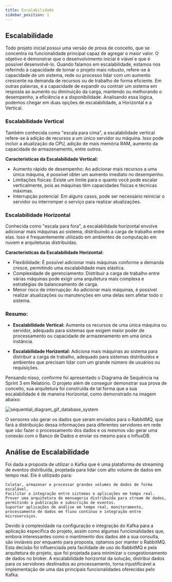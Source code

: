 ```yaml
---
title: Escalabilidade
sidebar_position: 1
---
```


## Escalabilidade

Todo projeto inicial possui uma versão de prova de conceito, que se concentra na funcionalidade principal capaz de agregar o maior valor. O objetivo é demonstrar que o desenvolvimento inicial é viável e que é possível desenvolvê-lo.
Quando falamos em escalabilidade, estamos nos referindo à capacidade de tornar o projeto mais robusto, refere-se à capacidade de um sistema, rede ou processo lidar com um aumento crescente na demanda de recursos ou de trabalho de forma eficiente. Em outras palavras, é a capacidade de expandir ou contrair um sistema em resposta ao aumento ou diminuição da carga, mantendo ou melhorando o desempenho, a eficiência e a disponibilidade.
Analisando essa lógica, podemos chegar em duas opções de escalabilidade, a Horizontal e a Vertical.

### Escalabilidade Vertical

Também conhecida como "escala para cima", a escalabilidade vertical refere-se à adição de recursos a um único servidor ou máquina. Isso pode incluir a atualização da CPU, adição de mais memória RAM, aumento da capacidade de armazenamento, entre outros.

**Características da Escalabilidade Vertical:**
- Aumento rápido de desempenho: Ao adicionar mais recursos a uma única máquina, é possível obter um aumento imediato no desempenho.
- Limitações físicas: Existe um limite para o quanto você pode escalar verticalmente, pois as máquinas têm capacidades físicas e técnicas máximas.
- Interrupção potencial: Em alguns casos, pode ser necessário reiniciar o servidor ou interromper o serviço para realizar atualizações.

### Escalabilidade Horizontal

Conhecida como "escala para fora", a escalabilidade horizontal envolve adicionar mais máquinas ao sistema, distribuindo a carga de trabalho entre elas. Isso é frequentemente utilizado em ambientes de computação em nuvem e arquiteturas distribuídas.

**Características da Escalabilidade Horizontal:**
- Flexibilidade: É possível adicionar mais máquinas conforme a demanda cresce, permitindo uma escalabilidade mais elástica.
- Complexidade de gerenciamento: Distribuir a carga de trabalho entre várias máquinas pode exigir uma arquitetura mais complexa e estratégias de balanceamento de carga.
- Menor risco de interrupção: Ao adicionar mais máquinas, é possível realizar atualizações ou manutenções em uma delas sem afetar todo o sistema.

### Resumo:

- **Escalabilidade Vertical:** Aumenta os recursos de uma única máquina ou servidor, adequado para sistemas que exigem maior poder de processamento ou capacidade de armazenamento em uma única instância.
  
- **Escalabilidade Horizontal:** Adiciona mais máquinas ao sistema para distribuir a carga de trabalho, adequado para sistemas distribuídos e ambientes que precisam lidar com um grande número de usuários ou requisições.

Pensando nisso, conforme foi apresentado o Diagrama de Sequência na Sprint 3 em Relatório. O projeto além de conseguir demonstrar sua prova de conceito, sua arquitetura foi construída de tal forma que a sua escalabilidade é de maneira Horizontal, como demonstrado na imagem abaixo:

![sequential_diagram_gif_database_system](/img/sequential_diagram_database_system_v1.gif)

O sensores vão gerar os dados que seram enviados para o RabbitMQ, que fará a distribuição dessa informações para diferentes servidores em rede que vão fazer o processamento dos dados e os mesmos vão gerar uma conexão com o Banco de Dados e enviar os mesmo para o InfluxDB.

## Análise de Escalabilidade

Foi dada a proposta de utilizar o Kafka que é uma plataforma de streaming de eventos distribuída, projetada para lidar com alto volume de dados em tempo real. Ele é utilizado para:

    Coletar, armazenar e processar grandes volumes de dados de forma escalável.
    Facilitar a integração entre sistemas e aplicações em tempo real.
    Prover uma arquitetura de mensageria distribuída para stream de dados, permitindo a publicação e subscrição de eventos.
    Suportar aplicações de análise em tempo real, monitoramento, processamento de dados em fluxo contínuo e integração entre microserviços.

Devido à complexidade na configuração e integração do Kafka para a aplicação específica do projeto, assim como algumas funcionalidades que, embora interessantes como o mantimento dos dados até a sua consulta, são inviáveis por enquanto para proposta, optamos por manter o RabbitMQ. Esta decisão foi influenciada pela facilidade de uso do RabbitMQ e pela arquitetura do projeto, que foi projetada para minimizar o congestionamento de dados no broker. A escalabilidade horizontal da solução, distribui dados para os servidores destinados ao processamento, torna injustificável a implementação de uma das principais funcionalidades oferecidas pelo Kafka.